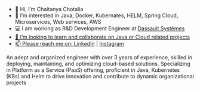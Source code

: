 - 👋 Hi, I’m Chaitanya Chotalia
- 👀 I’m interested in Java, Docker, Kubernates, HELM, Spring Cloud, Microservices, Web services, AWS
- 💻 I am working as R&D Development Engineer at <a href="https://www.3ds.com/">Dassault Systèmes
- 🌱 I’m looking to learn and collaborate on Java or Cloud related projects
- 📫 Please reach me on: <a href="https://www.linkedin.com/in/chaitanya-chotalia/">LinkedIn</a> | <a href="https://instagram.com/chaitanyachotalia">Instagram</a>
<p>
An adept and organized engineer with over 3 years of experience, skilled in deploying, maintaining, and optimizing cloud-based solutions. Specializing in Platform as a Service (PaaS) offering, proficient in Java, Kubernetes
(K8s) and Helm to drive innovation and contribute to dynamic organizational projects
</br>

<!--
- 🌱 
💞️ I’m currently learning Spring Boot, Hibernate, Web Development using React JS, Node JS and Mongo DB
 -->
<!---
CHAITANYA510/CHAITANYA510 is a ✨ special ✨ repository because its `README.md` (this file) appears on your GitHub profile.
You can click the Preview link to take a look at your changes.
--->
